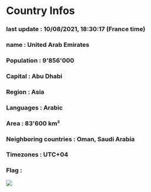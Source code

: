 # Country  Infos
### last update : 10/08/2021, 18:30:17 (France time)

### name : United Arab Emirates
### Population : 9'856'000
### Capital : Abu Dhabi
### Region : Asia
### Languages : Arabic
### Area : 83'600 km²
### Neighboring countries : Oman, Saudi Arabia
### Timezones : UTC+04

### Flag :
![](https://restcountries.eu/data/are.svg)